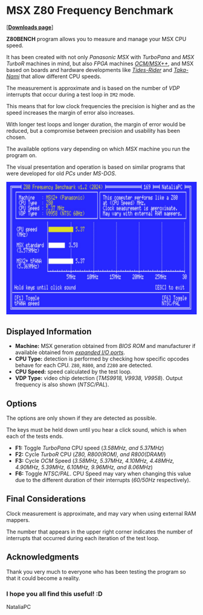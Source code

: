 # MSX Z80 Frequency Benchmark

[[**Downloads page**](https://github.com/nataliapc/msx_z80bench/releases)]

**Z80BENCH** program allows you to measure and manage your MSX CPU speed.

It has been created with not only _Panasonic MSX_ with _TurboPana_ and _MSX TurboR_ machines in mind, but also _FPGA_ machines [_OCM/MSX++_](https://github.com/gnogni/ocm-pld-dev), and MSX based on boards and hardware developments like [_Tides-Rider_](https://genami.shop/blogs/news/requirements-to-assemble-a-tides-rider) and [_Taka-Nami_](https://genami.shop/blogs/news/knowing-the-taka-nami) that allow different CPU speeds.

The measurement is approximate and is based on the number of _VDP_ interrupts that occur during a test loop in `IM2` mode.

This means that for low clock frequencies the precision is higher and as the speed increases the margin of error also increases.

With longer test loops and longer duration, the margin of error would be reduced, but a compromise between precision and usability has been chosen.

The available options vary depending on which _MSX_ machine you run the program on.

The visual presentation and operation is based on similar programs that were developed for old _PCs_ under _MS-DOS_.

![ocminfo panels](.images/screen.jpg)

## Displayed Information

- **Machine:** MSX generation obtained from _BIOS ROM_ and manufacturer if available obtained from [_expanded I/O ports_](https://map.grauw.nl/resources/msx_io_ports.php#expanded_io).
- **CPU Type:** detection is performed by checking how specific opcodes behave for each CPU. `Z80`, `R800`, and `Z280` are detected.
- **CPU Speed:** speed calculated by the test loop.
- **VDP Type:** video chip detection (_TMS9918, V9938, V9958_). Output frequency is also shown (_NTSC/PAL_).

## Options

The options are only shown if they are detected as possible.

The keys must be held down until you hear a click sound, which is when each of the tests ends.

- **F1:** Toggle _TurboPana_ CPU speed (_3.58MHz, and 5.37MHz_)
- **F2:** Cycle _TurboR_ CPU (_Z80, R800(ROM), and R800(DRAM)_)
- **F3:** Cycle _OCM_ Speed (_3.58MHz, 5.37MHz, 4.10MHz, 4.48MHz, 4.90MHz, 5.39MHz, 6.10MHz, 9.96MHz, and 8.06MHz_)
- **F6:** Toggle _NTSC/PAL_. CPU Speed may vary when changing this value due to the different duration of their interrupts (_60/50Hz_ respectively).

## Final Considerations

Clock measurement is approximate, and may vary when using external RAM mappers.

The number that appears in the upper right corner indicates the number of interrupts that occurred during each iteration of the test loop.

## Acknowledgments

Thank you very much to everyone who has been testing the program so that it could become a reality.

### I hope you all find this useful! :D
NataliaPC